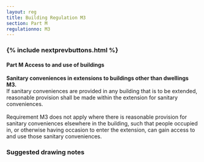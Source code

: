 ```yaml
---
layout: reg
title: Building Regulation M3
section: Part M
regulationno: M3
---
```


<div class="panel panel-primary">
  <div class="panel-heading">
    <h3 class="panel-title">
      {% include nextprevbuttons.html %}
        <h4>Part M Access to and use of buildings</h4>
    </h3>
  </div>
  <div class="panel-body">
    <p>
        <strong>Sanitary conveniences in extensions to buildings other than dwellings</strong><br>
        <strong>M3.</strong><br>
            If sanitary conveniences are provided in any building that is to be extended, reasonable provision shall be made within the extension for sanitary conveniences.<br><br>
            Requirement M3 does not apply where there is reasonable provision for sanitary conveniences elsewhere in the building, such that people occupied in, or otherwise having occasion to enter the extension, can gain access to and use those sanitary conveniences.
    </p>
  </div>
</div>



### Suggested drawing notes